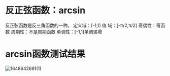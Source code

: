 
# 反正弦函数：arcsin
反正弦函数是反三角函数的一种。
定义域：[-1,1]
值 域：[-π/2,π/2]
奇偶性：奇函数
周期性：不是周期函数
单调性：[-1,1]单调递增

# arcsin函数测试结果
![1648642691(1)](https://user-images.githubusercontent.com/101335052/160833038-bede439d-cf0c-422a-946f-59a1b5fdb5bc.png)

